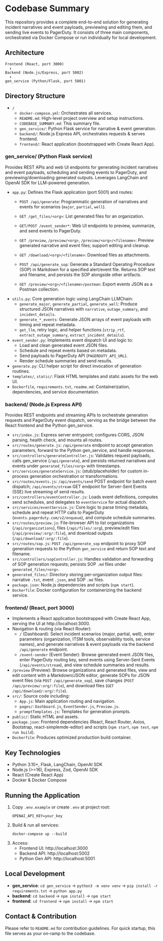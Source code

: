  # Codebase Summary

 This repository provides a complete end-to-end solution for generating incident narratives and event payloads, previewing and editing them, and sending live events to PagerDuty. It consists of three main components, orchestrated via Docker Compose or run individually for local development.

 ## Architecture

 ```
 Frontend (React, port 3000)
   ↕
 Backend (Node.js/Express, port 5002)
   ↕
 gen_service (Python/Flask, port 5001)
 ```

 ## Directory Structure

 - `/`
   - `docker-compose.yml`: Orchestrates all services.
   - `README.md`: High-level project overview and setup instructions.
   - `CODEBASE_SUMMARY.md`: This summary file.
   - `gen_service/`: Python Flask service for narrative & event generation.
   - `backend/`: Node.js Express API, orchestrates requests & serves frontend.
   - `frontend/`: React application (bootstrapped with Create React App).

 ### gen_service/ (Python Flask service)
 Provides REST APIs and web UI endpoints for generating incident narratives and event payloads, scheduling and sending events to PagerDuty, and previewing/downloading generated outputs. Leverages LangChain and OpenAI SDK for LLM-powered generation.

 - `app.py`: Defines the Flask application (port 5001) and routes:
   - `POST /api/generate`: Programmatic generation of narratives and events for scenarios (`major`, `partial`, `well`).
   - `GET /get_files/<org>`: List generated files for an organization.
   - `GET/POST /event_sender*`: Web UI endpoints to preview, summarize, and send events to PagerDuty.
   - `GET /preview`, `/preview/<org>`, `/preview/<org>/<filename>`: Preview generated narrative and event files; support editing and cleanup.
   - `GET /download/<org>/<filename>`: Download files as attachments.
  
   - `POST /api/generate_sop`: Generate a Standard Operating Procedure (SOP) in Markdown for a specified alert/event file. Returns SOP text and filename, and persists the SOP alongside other artifacts.
  
   - `GET /preview/<org>/<filename>/postman`: Export events JSON as a Postman collection.
 - `utils.py`: Core generation logic using LangChain LLMChain:
   - `generate_major`, `generate_partial`, `generate_well`: Produce structured JSON narratives with `narrative`, `outage_summary`, and `incident_details`.
   - `generate_*_events`: Generate JSON arrays of event payloads with timing and repeat metadata.
   - `get_llm`, retry logic, and helper functions (`strip_rtf`, `extract_outage_summary`, `extract_incident_details`).
 - `event_sender.py`: Implements event dispatch UI and logic to:
   - Load and clean generated event JSON files.
   - Schedule and repeat events based on metadata.
   - Send payloads to PagerDuty API (`PAGERDUTY_API_URL`).
   - Render schedule summaries and send results.
 - `generate.py`: CLI helper script for direct invocation of generation routines.
 - `templates/`, `static/`: Flask HTML templates and static assets for the web UI.
 - `Dockerfile`, `requirements.txt`, `readme.md`: Containerization, dependencies, and service documentation.

 ### backend/ (Node.js Express API)
 Provides REST endpoints and streaming APIs to orchestrate generation requests and PagerDuty event dispatch, serving as the bridge between the React frontend and the Python gen_service.

 - `src/index.js`: Express server entrypoint; configures CORS, JSON parsing, health check, and mounts all routes.
 - `src/routes/generate.js`: `/api/generate` endpoint to accept generation parameters, forward to the Python gen_service, and handle responses.
 - `src/controllers/generateController.js`: Validates request payloads, calls gen_service (`/api/generate`), and persists returned narratives and events under `generated_files/<org>` with timestamps.
 - `src/services/generateService.js`: (stub/placeholder) for custom in-process generation orchestration or transformations.
 - `src/routes/events.js`: `/api/events/send` POST endpoint for batch event dispatch; `/api/events/stream` GET endpoint for Server-Sent Events (SSE) live streaming of send results.
 - `src/controllers/eventController.js`: Loads event definitions, computes send schedules, and delegates to `eventService` for actual dispatch.
 - `src/services/eventService.js`: Core logic to parse timing metadata, schedule and repeat HTTP calls to PagerDuty (`events.pagerduty.com/v2/enqueue`), and compute schedule summaries.
 - `src/routes/preview.js`: File-browser API to list organizations (`/api/organizations`), files (`/api/files/:org`), preview/edit files (`/api/preview/:org/:file`), and download outputs (`/api/download/:org/:file`).
 - `src/routes/sop.js`: `POST /api/generate_sop` endpoint to proxy SOP generation requests to the Python `gen_service` and return SOP text and filename.
 - `src/controllers/sopController.js`: Handles validation and forwarding of SOP generation requests; persists SOP `.md` files under `generated_files/<org>`.
 - `generated_files/`: Directory storing per-organization output files: narrative `.txt`, event `.json`, and SOP `.md` files.
 - `package.json`: Node.js dependencies and scripts (`npm start`).
 - `Dockerfile`: Docker configuration for containerizing the backend service.

 ### frontend/ (React, port 3000)
 - Implements a React application bootstrapped with Create React App, serving the UI at http://localhost:3000.
 - Navigation & routing (via React Router):
   - `/` (Dashboard): Select incident scenarios (major, partial, well), enter parameters (organization, ITSM tools, observability tools, service names), and generate narratives & event payloads via the backend `/api/generate` endpoint.
   - `/event-sender` (Event Sender): Browse generated event JSON files, enter PagerDuty routing key, send events using Server-Sent Events (`/api/events/stream`), and view schedule summaries and results.
 - `/preview` (Preview): Browse organizations and generated files, view and edit content with a Markdown/JSON editor, generate SOPs for JSON event files (via `POST /api/generate_sop`), save changes (`POST /api/preview/:org/:file`), and download files (`GET /api/download/:org/:file`).
 - `src/`: Source code including:
   - `App.js`: Main application routing and navigation.
   - `pages/`: `Dashboard.js`, `EventSender.js`, `Preview.js`.
   - `promptTemplates.js`: Templates for generation prompts.
 - `public/`: Static HTML and assets.
 - `package.json`: Frontend dependencies (React, React Router, Axios, Bootstrap, react-simplemde-editor) and scripts (`npm start`, `npm test`, `npm run build`).
 - `Dockerfile`: Produces optimized production build container.

 ## Key Technologies

 - Python 3.10+, Flask, LangChain, OpenAI SDK
 - Node.js (>=16), Express, Zod, OpenAI SDK
 - React (Create React App)
 - Docker & Docker Compose

 ## Running the Application

 1. Copy `.env.example` or create `.env` at project root:
    ```
    OPENAI_API_KEY=your_key
    ```
 2. Build & run all services:
    ```
    docker-compose up --build
    ```
 3. Access:
    - Frontend UI: http://localhost:3000
    - Backend API: http://localhost:5002
    - Python Gen API: http://localhost:5001

 ## Local Development

 - **gen_service**: `cd gen_service` → `python3 -m venv venv` → `pip install -r requirements.txt` → `python app.py`
 - **backend**: `cd backend` → `npm install` → `npm start`
 - **frontend**: `cd frontend` → `npm install` → `npm start`

 ## Contact & Contribution

 Please refer to `README.md` for contribution guidelines. For quick startup, this file serves as your on-ramp to the codebase.